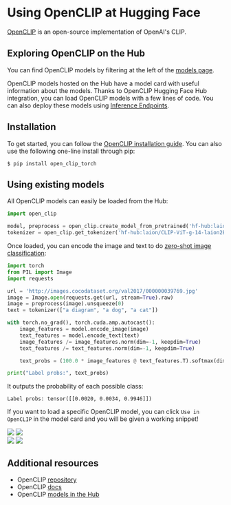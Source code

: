 # Using OpenCLIP at Hugging Face

[OpenCLIP](https://github.com/mlfoundations/open_clip) is an open-source implementation of OpenAI's CLIP.

## Exploring OpenCLIP on the Hub

You can find OpenCLIP models by filtering at the left of the [models page](https://huggingface.co/models?library=open_clip&sort=trending).

OpenCLIP models hosted on the Hub have a model card with useful information about the models. Thanks to OpenCLIP Hugging Face Hub integration, you can load OpenCLIP models with a few lines of code. You can also deploy these models using [Inference Endpoints](https://huggingface.co/inference-endpoints).


## Installation

To get started, you can follow the [OpenCLIP installation guide](https://github.com/mlfoundations/open_clip#usage).
You can also use the following one-line install through pip:

```
$ pip install open_clip_torch
```

## Using existing models

All OpenCLIP models can easily be loaded from the Hub:

```py
import open_clip

model, preprocess = open_clip.create_model_from_pretrained('hf-hub:laion/CLIP-ViT-g-14-laion2B-s12B-b42K')
tokenizer = open_clip.get_tokenizer('hf-hub:laion/CLIP-ViT-g-14-laion2B-s12B-b42K')
```

Once loaded, you can encode the image and text to do [zero-shot image classification](https://huggingface.co/tasks/zero-shot-image-classification):

```py
import torch
from PIL import Image
import requests

url = 'http://images.cocodataset.org/val2017/000000039769.jpg'
image = Image.open(requests.get(url, stream=True).raw)
image = preprocess(image).unsqueeze(0)
text = tokenizer(["a diagram", "a dog", "a cat"])

with torch.no_grad(), torch.cuda.amp.autocast():
    image_features = model.encode_image(image)
    text_features = model.encode_text(text)
    image_features /= image_features.norm(dim=-1, keepdim=True)
    text_features /= text_features.norm(dim=-1, keepdim=True)

    text_probs = (100.0 * image_features @ text_features.T).softmax(dim=-1)

print("Label probs:", text_probs) 
```

It outputs the probability of each possible class:

```text
Label probs: tensor([[0.0020, 0.0034, 0.9946]])
```

If you want to load a specific OpenCLIP model, you can click `Use in OpenCLIP` in the model card and you will be given a working snippet!

<div class="flex justify-center">
<img class="block dark:hidden" src="https://huggingface.co/datasets/huggingface/documentation-images/resolve/main/hub/openclip_repo_light.png"/>
<img class="hidden dark:block" src="https://huggingface.co/datasets/huggingface/documentation-images/resolve/main/hub/openclip_repo.png"/>
</div>
<div class="flex justify-center">
<img class="block dark:hidden" src="https://huggingface.co/datasets/huggingface/documentation-images/resolve/main/hub/openclip_snippet_light.png"/>
<img class="hidden dark:block" src="https://huggingface.co/datasets/huggingface/documentation-images/resolve/main/hub/openclip_snippet.png"/>
</div>


## Additional resources

* OpenCLIP [repository](https://github.com/mlfoundations/open_clip)
* OpenCLIP [docs](https://github.com/mlfoundations/open_clip/tree/main/docs)
* OpenCLIP [models in the Hub](https://huggingface.co/models?library=open_clip&sort=trending)

